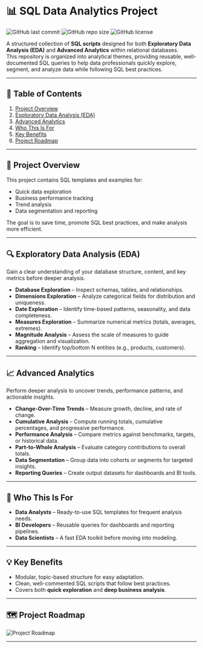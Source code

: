 # 📊 SQL Data Analytics Project

![GitHub last commit](https://img.shields.io/github/last-commit/your-username/sql-data-analytics-project?color=blue)
![GitHub repo size](https://img.shields.io/github/repo-size/your-username/sql-data-analytics-project?color=green)
![GitHub license](https://img.shields.io/github/license/your-username/sql-data-analytics-project?color=orange)

A structured collection of **SQL scripts** designed for both **Exploratory Data Analysis (EDA)** and **Advanced Analytics** within relational databases.  
This repository is organized into analytical themes, providing reusable, well-documented SQL queries to help data professionals quickly explore, segment, and analyze data while following SQL best practices.

---

## 📌 Table of Contents
1. [Project Overview](#project-overview)
2. [Exploratory Data Analysis (EDA)](#exploratory-data-analysis-eda)
3. [Advanced Analytics](#advanced-analytics)
4. [Who This Is For](#who-this-is-for)
5. [Key Benefits](#key-benefits)
6. [Project Roadmap](#project-roadmap)

---

## 📍 Project Overview
This project contains SQL templates and examples for:
- Quick data exploration
- Business performance tracking
- Trend analysis
- Data segmentation and reporting

The goal is to save time, promote SQL best practices, and make analysis more efficient.

---

## 🔍 Exploratory Data Analysis (EDA)
Gain a clear understanding of your database structure, content, and key metrics before deeper analysis.

- **Database Exploration** – Inspect schemas, tables, and relationships.
- **Dimensions Exploration** – Analyze categorical fields for distribution and uniqueness.
- **Date Exploration** – Identify time-based patterns, seasonality, and data completeness.
- **Measures Exploration** – Summarize numerical metrics (totals, averages, extremes).
- **Magnitude Analysis** – Assess the scale of measures to guide aggregation and visualization.
- **Ranking** – Identify top/bottom N entities (e.g., products, customers).

---

## 📈 Advanced Analytics
Perform deeper analysis to uncover trends, performance patterns, and actionable insights.

- **Change-Over-Time Trends** – Measure growth, decline, and rate of change.
- **Cumulative Analysis** – Compute running totals, cumulative percentages, and progressive performance.
- **Performance Analysis** – Compare metrics against benchmarks, targets, or historical data.
- **Part-to-Whole Analysis** – Evaluate category contributions to overall totals.
- **Data Segmentation** – Group data into cohorts or segments for targeted insights.
- **Reporting Queries** – Create output datasets for dashboards and BI tools.

---

## 🎯 Who This Is For
- **Data Analysts** – Ready-to-use SQL templates for frequent analysis needs.
- **BI Developers** – Reusable queries for dashboards and reporting pipelines.
- **Data Scientists** – A fast EDA toolkit before moving into modeling.

---

## 💡 Key Benefits
- Modular, topic-based structure for easy adaptation.
- Clean, well-commented SQL scripts that follow best practices.
- Covers both **quick exploration** and **deep business analysis**.

---

## 🗺 Project Roadmap
![Project Roadmap](Project%20Roadmap.png)

---
